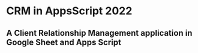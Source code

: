 # CRM in AppsScript 2022
## A Client Relationship Management application in Google Sheet and Apps Script



